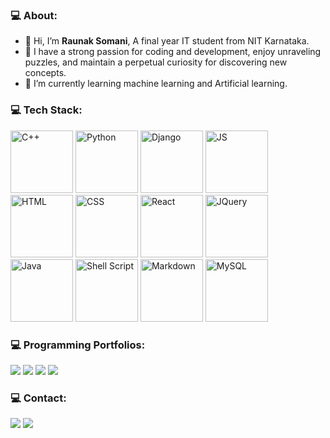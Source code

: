 ### 💻 **About:**
- 👋 Hi, I’m **Raunak Somani**, A final year IT student from NIT Karnataka.
- 👀 I have a strong passion for coding and development, enjoy unraveling puzzles, and maintain a perpetual curiosity for discovering new concepts.
- 🌱 I’m currently learning machine learning and Artificial learning.

### 💻 **Tech Stack:**
<p float="left">
  <img src="https://img.shields.io/badge/C%2B%2B-00599C?style=for-the-badge&logo=c%2B%2B&logoColor=white" alt="C++" width="100" />
  <img src="https://img.shields.io/badge/python-3670A0?style=for-the-badge&logo=python&logoColor=ffdd54" alt="Python" width="100" />
  <img src="https://img.shields.io/badge/Django-092E20?style=for-the-badge&logo=django&logoColor=white" alt="Django" width="100" />
  <img src="https://img.shields.io/badge/JavaScript-F7DF1E?style=for-the-badge&logo=javascript&logoColor=black" alt="JS" width="100" />
  <img src="https://img.shields.io/badge/HTML-239120?style=for-the-badge&logo=html5&logoColor=white" alt="HTML" width="100" />
  <img src="https://img.shields.io/badge/CSS-239120?&style=for-the-badge&logo=css3&logoColor=white" alt="CSS" width="100" />
  <img src="https://img.shields.io/badge/React-20232A?style=for-the-badge&logo=react&logoColor=61DAFB" alt="React" width="100" />
  <img src="https://img.shields.io/badge/jQuery-0769AD?style=for-the-badge&logo=jquery&logoColor=white" alt="JQuery" width="100" />
  <img src="https://img.shields.io/badge/Java-ED8B00?style=for-the-badge&logo=openjdk&logoColor=white" alt="Java" width="100" />
  <img src="https://img.shields.io/badge/Shell_Script-121011?style=for-the-badge&logo=gnu-bash&logoColor=white" alt="Shell Script" width="100" />
  <img src="https://img.shields.io/badge/Markdown-000000?style=for-the-badge&logo=markdown&logoColor=white" alt="Markdown" width="100" />
  <img src="https://img.shields.io/badge/MySQL-00000F?style=for-the-badge&logo=mysql&logoColor=white" alt="MySQL" width="100" />
</p>


### 💻 **Programming Portfolios:**
<p align="left">
  <a href="https://leetcode.com/raunak101/"><img src="https://img.shields.io/badge/-LeetCode-FFA116?style=for-the-badge&logo=LeetCode&logoColor=black"></a>
  <a href="https://codeforces.com/profile/raunak_321"><img src="https://img.shields.io/badge/Codeforces-445f9d?style=for-the-badge&logo=Codeforces&logoColor=white"></a>
  <a href="https://www.codechef.com/users/raunak_321"><img src="https://img.shields.io/badge/Codechef-%23B92B27.svg?&style=for-the-badge&logo=Codechef&logoColor=white"></a>
  <a href="https://auth.geeksforgeeks.org/user/raunak101"><img src="https://img.shields.io/badge/GeeksforGeeks-298D46?style=for-the-badge&logo=geeksforgeeks&logoColor=white"></a>
</p>

### 💻 **Contact:**
<p align="left">
  <a href="https://www.linkedin.com/in/raunak-somani-10a500205/"><img src="https://img.shields.io/badge/LinkedIn-0077B5?style=for-the-badge&logo=linkedin&logoColor=white"></a>
  <a href="mailto:raunaksomani321@gmail.com"><img src="https://img.shields.io/badge/Gmail-D14836?style=for-the-badge&logo=gmail&logoColor=white"></a>
</p>
<!---
raunak321321/raunak321321 is a ✨ special ✨ repository because its `README.md` (this file) appears on your GitHub profile.
You can click the Preview link to take a look at your changes.
--->
